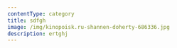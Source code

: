 ```yaml
---
contentType: category
title: sdfgh
image: /img/kinopoisk.ru-shannen-doherty-686336.jpg
description: ertghj
---
```


